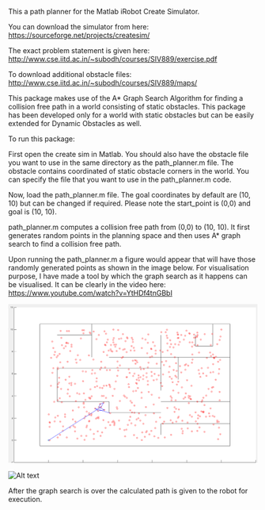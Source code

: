 This a path planner for the Matlab iRobot Create Simulator.

You can download the simulator from here: https://sourceforge.net/projects/createsim/

The exact problem statement is given here: http://www.cse.iitd.ac.in/~subodh/courses/SIV889/exercise.pdf

To download additional obstacle files: http://www.cse.iitd.ac.in/~subodh/courses/SIV889/maps/

This package makes use of the A* Graph Search Algorithm for finding a collision free path in a world consisting of static obstacles. This package has been developed only for a world with static obstacles but can be easily extended for Dynamic Obstacles as well.

To run this package:

First open the create sim in Matlab. You should also have the obstacle file you want to use in the same directory as the path_planner.m file. The obstacle contains coordinated of static obstacle corners in the world. You can specify the file that you want to use in the path_planner.m code.

Now, load the path_planner.m file. The goal coordinates by default are (10, 10) but can be changed if required.
Please note the start_point is (0,0) and goal is (10, 10).

path_planner.m computes a collision free path from (0,0) to (10, 10). It first generates random points in the planning space and then uses A* graph search to find a collision free path.

Upon running the path_planner.m a figure would appear that will have those randomly generated points as shown in the image below. For visualisation purpose, I have made a tool by which the graph search as it happens can be visualised. It can be clearly in the video here: https://www.youtube.com/watch?v=YtHDf4tnGBbI

![Alt text](resources/Initial_search.png)

![Alt text](resources/Robot_path.png)


After the graph search is over the calculated path is given to the robot for execution.